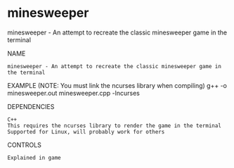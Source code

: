 # minesweeper
minesweeper - An attempt to recreate the classic minesweeper game in the terminal

NAME

    minesweeper - An attempt to recreate the classic minesweeper game in the terminal

EXAMPLE
    (NOTE: You must link the ncurses library when compiling)
        g++ -o minesweeper.out minesweeper.cpp -lncurses

DEPENDENCIES

    C++
    This requires the ncurses library to render the game in the terminal
    Supported for Linux, will probably work for others

CONTROLS

    Explained in game
